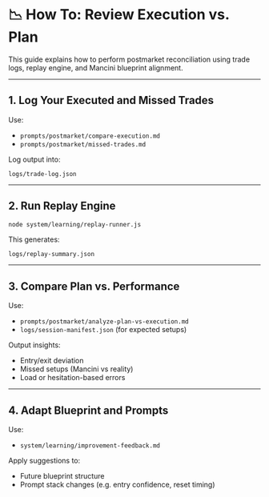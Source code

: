 # 📉 How To: Review Execution vs. Plan

This guide explains how to perform postmarket reconciliation using trade logs, replay engine, and Mancini blueprint alignment.

---

## 1. Log Your Executed and Missed Trades

Use:
- `prompts/postmarket/compare-execution.md`
- `prompts/postmarket/missed-trades.md`

Log output into:
```
logs/trade-log.json
```

---

## 2. Run Replay Engine

```bash
node system/learning/replay-runner.js
```

This generates:
```
logs/replay-summary.json
```

---

## 3. Compare Plan vs. Performance

Use:
- `prompts/postmarket/analyze-plan-vs-execution.md`
- `logs/session-manifest.json` (for expected setups)

Output insights:
- Entry/exit deviation
- Missed setups (Mancini vs reality)
- Load or hesitation-based errors

---

## 4. Adapt Blueprint and Prompts

Use:
- `system/learning/improvement-feedback.md`

Apply suggestions to:
- Future blueprint structure
- Prompt stack changes (e.g. entry confidence, reset timing)
